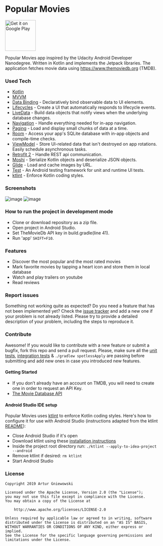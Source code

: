 # Popular Movies
<a href='https://play.google.com/store/apps/details?id=com.qartf.popularmovies'>
<img alt='Get it on Google Play' src='https://play.google.com/intl/en_us/badges/images/generic/en_badge_web_generic.png' width="auto" height="100"/></a>

Popular Movies app inspired by the Udacity Android Developer Nanodegree. Written in Kotlin and implements the Jetpack libraries.
The application fetches movie data using https://www.themoviedb.org (TMDB).


### Used Tech
* [Kotlin](https://kotlinlang.org/)
* [MVVM](https://developer.android.com/jetpack/docs/guide)
* [Data Binding](https://developer.android.com/topic/libraries/data-binding/) - Declaratively bind observable data to UI elements.
* [Lifecycles](https://developer.android.com/topic/libraries/architecture/lifecycle) - Create a UI that automatically responds to lifecycle events.
* [LiveData](https://developer.android.com/topic/libraries/architecture/livedata) - Build data objects that notify views when the underlying database changes.
* [Navigation](https://developer.android.com/guide/navigation/) - Handle everything needed for in-app navigation.
* [Paging](https://developer.android.com/topic/libraries/architecture/paging/) - Load and display small chunks of data at a time.
* [Room](https://developer.android.com/topic/libraries/architecture/room) - Access your app's SQLite database with in-app objects and compile-time checks.
* [ViewModel](https://developer.android.com/topic/libraries/architecture/viewmodel) - Store UI-related data that isn't destroyed on app rotations. Easily schedule asynchronous tasks.
* [Retrofit 2](https://github.com/square/retrofit) - Handle REST api communication.
* [Moshi](https://github.com/square/moshi) - Serialize Kotlin objects and deserialize JSON objects.
* [Glide](https://github.com/bumptech/glide) - Load and cache images by URL.
* [Test](https://developer.android.com/training/testing/) - An Android testing framework for unit and runtime UI tests.
* [ktlint](https://ktlint.github.io/) - Enforce Kotlin coding styles.

### Screenshots
![image](https://user-images.githubusercontent.com/25232443/59937609-342be880-9453-11e9-957c-d324107db543.png)
![image](https://user-images.githubusercontent.com/25232443/59937627-3db55080-9453-11e9-9a2b-b62c49b23451.png)

### How to run the project in development mode
* Clone or download repository as a zip file.
* Open project in Android Studio.
* Set TheMovieDb API key in build.gradle(line 41).
* Run 'app' `SHIFT+F10`.


### Features
* Discover the most popular and the most rated movies
* Mark favorite movies by tapping a heart icon and store them in local database
* Watch and play trailers on youtube
* Read reviews


### Report issues
Something not working quite as expected? Do you need a feature that has not been implemented yet? Check the [issue tracker](https://github.com/QArtur99/PopularMovies_KT/issues) and add a new one if your problem is not already listed. Please try to provide a detailed description of your problem, including the steps to reproduce it.


### Contribute
Awesome! If you would like to contribute with a new feature or submit a bugfix, fork this repo and send a pull request. Please, make sure all the [unit tests](https://github.com/QArtur99/PopularMovies_KT/tree/master/app/src/test/java/com/qartf/popularmovies), [integration tests](https://github.com/QArtur99/PopularMovies_KT/tree/master/app/src/androidTest/java/com/qartf/popularmovies)  & `./gradlew spotlessApply` are passing before submitting and add new ones in case you introduced new features.

#### Getting Started
* If you don’t already have an account on TMDB, you will need to create one in order to request an API Key.
* [The Movie Database API](https://developers.themoviedb.org/3/getting-started/introduction)

#### Android Studio IDE setup 
Popular Movies uses [ktlint](https://ktlint.github.io/) to enforce Kotlin coding styles.
Here's how to configure it for use with Android Studio (instructions adapted from the ktlint [README](https://github.com/shyiko/ktlint/blob/master/README.md)):
* Close Android Studio if it's open
* Download ktlint using these [installation instructions](https://github.com/shyiko/ktlint/blob/master/README.md#installation)    
* Inside the project root directory run: `./ktlint --apply-to-idea-project --android`    
* Remove ktlint if desired: `rm ktlint`
* Start Android Studio

### License
    Copyright 2019 Artur Gniewowski
 
    Licensed under the Apache License, Version 2.0 (the "License");
    you may not use this file except in compliance with the License.
    You may obtain a copy of the License at
 
        http://www.apache.org/licenses/LICENSE-2.0
 
    Unless required by applicable law or agreed to in writing, software
    distributed under the License is distributed on an "AS IS" BASIS,
    WITHOUT WARRANTIES OR CONDITIONS OF ANY KIND, either express or implied.
    See the License for the specific language governing permissions and
    limitations under the License.

